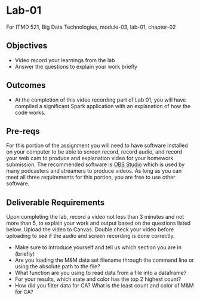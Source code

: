 # Lab-01

For ITMD 521, Big Data Technologies, module-03, lab-01, chapter-02

## Objectives

* Video record your learnings from the lab
* Answer the questions to explain your work briefly

## Outcomes

* At the completion of this video recording part of Lab 01, you will have compiled a significant Spark application with an explanation of how the code works. 

## Pre-reqs

For this portion of the assignment you will need to have software installed on your computer to be able to screen record, record audio, and record your web cam to produce and explanation video for your homework submission. The recommended software is [OBS Studio](https://obsproject.com/download "webpage for OBS Project") which is used by many podcasters and streamers to produce videos. As long as you can meet all three requirements for this portion, you are free to use other software.

## Deliverable Requirements

Upon completing the lab, record a video not less than 3 minutes and not more than 5, to explain your work and output based on the questions listed below. Upload the video to Canvas.  Double check your video before uploading to see if the audio and screen recording is done correctly.

* Make sure to introduce yourself and tell us which section you are in (briefly)
* Are you loading the M&M data set filename through the command line or using the absolute path to the file?
* What function are you using to read data from a file into a dataframe?
* For your results, which state and color has the top 2 highest count?
* How did you filter data for CA? What is the least count and color of M&M for CA?
